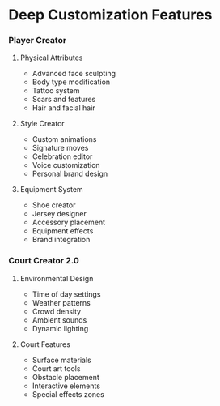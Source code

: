 # Deep Customization Features

### Player Creator
1. Physical Attributes
   - Advanced face sculpting
   - Body type modification
   - Tattoo system
   - Scars and features
   - Hair and facial hair

2. Style Creator
   - Custom animations
   - Signature moves
   - Celebration editor
   - Voice customization
   - Personal brand design

3. Equipment System
   - Shoe creator
   - Jersey designer
   - Accessory placement
   - Equipment effects
   - Brand integration

### Court Creator 2.0
1. Environmental Design
   - Time of day settings
   - Weather patterns
   - Crowd density
   - Ambient sounds
   - Dynamic lighting

2. Court Features
   - Surface materials
   - Court art tools
   - Obstacle placement
   - Interactive elements
   - Special effects zones 